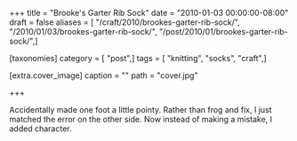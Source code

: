 +++
title = "Brooke's Garter Rib Sock"
date = "2010-01-03 00:00:00-08:00"
draft = false
aliases = [ "/craft/2010/brookes-garter-rib-sock/", "/2010/01/03/brookes-garter-rib-sock/", "/post/2010/01/brookes-garter-rib-sock/",]

[taxonomies]
category = [ "post",]
tags = [ "knitting", "socks", "craft",]

[extra.cover_image]
caption = ""
path = "cover.jpg"

+++

Accidentally made one foot a little pointy. Rather than frog and fix, I just matched the error on the other side. Now instead of making a mistake, I added character.